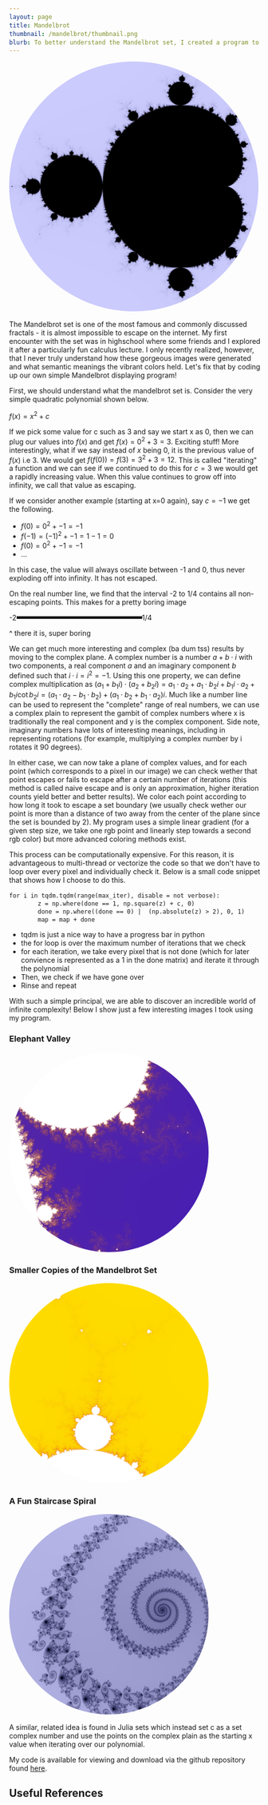 ```yaml
---
layout: page
title: Mandelbrot
thumbnail: /mandelbrot/thumbnail.png
blurb: To better understand the Mandelbrot set, I created a program to .
---
```

<style>
.round {
    border-radius: 50%;
}

.box{
    display: flex;  
    align-items: center;  
}
.boring{
    width: 50%;
    background: black;
    height:5px;
}


</style>

<img class="round" src="./mandelbrot/overview.png" width=500>

The Mandelbrot set is one of the most famous and commonly discussed fractals - it is almost impossible to escape on the internet. My first encounter with the set was in highschool where some friends and I explored it after a particularly fun calculus lecture. I only recently realized, however, that I never truly understand how these gorgeous images were generated and what semantic meanings the vibrant colors held. Let's fix that by coding up our own simple Mandelbrot displaying program!

First, we should understand what the mandelbrot set is. Consider the very simple quadratic polynomial shown below.

$f(x) = x^2+c$

If we pick some value for c such as 3 and say we start x as 0, then we can plug our values into $f(x)$ and get $f(x) = 0^2 + 3 = 3$. Exciting stuff! More interestingly, what if we say instead of $x$ being 0, it is the previous value of $f(x)$ i.e 3. We would get $f(f(0)) = f(3) = 3^2 + 3 = 12$. This is called "iterating" a function and we can see if we continued to do this for $c = 3$ we would get a rapidly increasing value. When this value continues to grow off into infinity, we call that value as escaping. 

If we consider another example (starting at x=0 again), say $c = -1$ we get the following.

* $f(0) = 0^2 + -1 = -1$
* $f(-1) = (-1)^2 + -1 = 1 - 1 = 0$
* $f(0) = 0^2 + -1 = -1$
* ...   

In this case, the value will always oscillate between -1 and 0, thus never exploding off into infinity. It has not escaped. 

On the real number line, we find that the interval -2 to 1/4 contains all non-escaping points. This makes for a pretty boring image

<div class="box">
-2   <div class="boring"></div>   1/4
</div>


^ there it is, super boring 

We can get much more interesting and complex (ba dum tss) results by moving to the complex plane. A complex number is a number $a + b \cdot i$ with two components, a real component $a$ and an imaginary component $b$ defined such that $i \cdot i = i^2 =  -1$. Using this one property, we can define complex multiplication as $(a_1+b_1i) \cdot (a_2 + b_2i) = a_1 \cdot a_2 + a_1 \cdot b_2 i + b_1i \cdot a_2 + b_1i \cot b_2i = (a_1 \cdot a_2 - b_1 \cdot b_2) + (a_1 \cdot b_2 + b_1 \cdot a_2)i$. Much like a number line can be used to represent the "complete" range of real numbers, we can use a complex plain to represent the gambit of complex numbers where x is traditionally the real component and y is the complex component. Side note, imaginary numbers have lots of interesting meanings, including in representing rotations (for example, multiplying a complex number by i rotates it 90 degrees).

In either case, we can now take a plane of complex values, and for each point (which corresponds to a pixel in our image) we can check wether that point escapes or fails to escape after a certain number of iterations (this method is called naive escape and is only an approximation, higher iteration counts yield better and better results). We color each point according to how long it took to escape a set boundary (we usually check wether our point is more than a distance of two away from the center of the plane since the set is bounded by 2). My program uses a simple linear gradient (for a given step size, we take one rgb point and linearly step towards a second rgb color) but more advanced coloring methods exist.

This process can be computationally expensive. For this reason, it is advantageous to multi-thread or vectorize the code so that we don't have to loop over every pixel and individually check it. Below is a small code snippet that shows how I choose to do this. 


````
for i in tqdm.tqdm(range(max_iter), disable = not verbose):
        z = np.where(done == 1, np.square(z) + c, 0)  
        done = np.where((done == 0) |  (np.absolute(z) > 2), 0, 1)
        map = map + done 
````

* tqdm is just a nice way to have a progress bar in python
* the for loop is over the maximum number of iterations that we check
* for each iteration, we take every pixel that is not done (which for later convience is represented as a 1 in the done matrix) and iterate it through the polynomial 
* Then, we check if we have gone over
* Rinse and repeat

With such a simple principal, we are able to discover an incredible world of infinite complexity! Below I show just a few interesting images I took using my program. 

### Elephant Valley 

<img class="round" src="./mandelbrot/valley.png" width=400>

### Smaller Copies of the Mandelbrot Set
<img class="round" src="./mandelbrot/baby.png" width=400>

### A Fun Staircase Spiral
<img class="round" src="./mandelbrot/coolspiral.png" width=400>

A similar, related idea is found in Julia sets which instead set c as a set complex number and use the points on the complex plain as the starting x value when iterating over our polynomial.


My code is available for viewing and download via the github repository found [here](https://github.com/AlexSosnkowski/mandelbrot).

## Useful References

